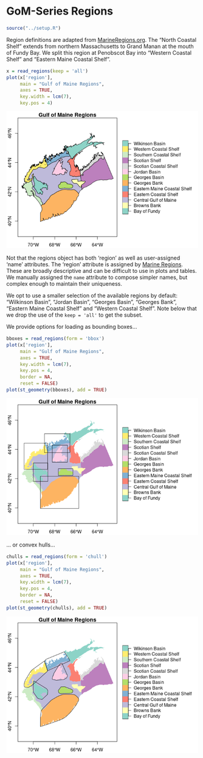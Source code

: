 GoM-Series Regions
================

``` r
source("../setup.R")
```

Region definitions are adapted from
[MarineRegions.org](https://www.marineregions.org/gazetteer.php?p=details&id=8940).
The “North Coastal Shelf” extends from northern Massachusetts to Grand
Manan at the mouth of Fundy Bay. We split this region at Penobscot Bay
into “Western Coastal Shelf” and “Eastern Maine Coastal Shelf”.

``` r
x = read_regions(keep = 'all')
plot(x['region'],  
     main = "Gulf of Maine Regions", 
     axes = TRUE,
     key.width = lcm(7),
     key.pos = 4)
```

![](README-regions_files/figure-gfm/unnamed-chunk-2-1.png)<!-- -->

Not that the regions object has both ‘region’ as well as user-assigned
‘name’ attributes. The ‘region’ attribute is assigned by [Marine
Regions](https://www.marineregions.org/gazetteer.php?p=details&id=8940).
These are broadly descriptive and can be difficult to use in plots and
tables. We manually assigned the `name` attribute to compose simpler
names, but complex enough to maintain their uniqueness.

We opt to use a smaller selection of the available regions by default:
“Wilkinson Basin”, “Jordan Basin”, “Georges Basin”, “Georges Bank”,
“Eastern Maine Coastal Shelf” and “Western Coastal Shelf”. Note below
that we drop the use of the `keep = 'all'` to get the subset.

We provide options for loading as bounding boxes…

``` r
bboxes = read_regions(form = 'bbox')
plot(x['region'], 
     main = "Gulf of Maine Regions", 
     axes = TRUE,
     key.width = lcm(7),
     key.pos = 4,
     border = NA,
     reset = FALSE)
plot(st_geometry(bboxes), add = TRUE)
```

![](README-regions_files/figure-gfm/unnamed-chunk-3-1.png)<!-- -->

… or convex hulls…

``` r
chulls = read_regions(form = 'chull')
plot(x['region'],  
     main = "Gulf of Maine Regions", 
     axes = TRUE,
     key.width = lcm(7),
     key.pos = 4,
     border = NA,
     reset = FALSE)
plot(st_geometry(chulls), add = TRUE)
```

![](README-regions_files/figure-gfm/unnamed-chunk-4-1.png)<!-- -->

